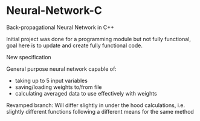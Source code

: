 # Neural-Network-C
Back-propagational Neural Network in C++

Initial project was done for a programming module but not fully functional, goal here is to update and create fully functional code.

New specification

General purpose neural network capable of:
- taking up to 5 input variables
- saving/loading weights to/from file
- calculating averaged data to use effectively with weights

Revamped branch:
Will differ slightly in under the hood calculations, i.e. slightly different functions following a different means for the same method
